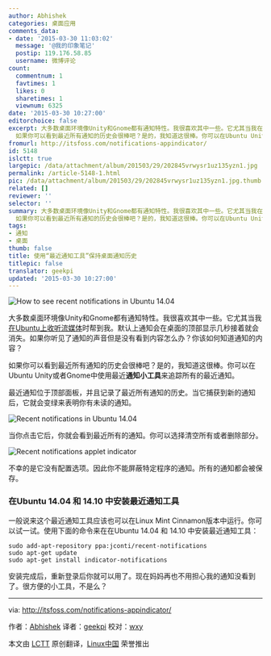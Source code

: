 ```yaml
---
author: Abhishek
categories: 桌面应用
comments_data:
- date: '2015-03-30 11:03:02'
  message: '@我的印象笔记'
  postip: 119.176.58.85
  username: 微博评论
count:
  commentnum: 1
  favtimes: 1
  likes: 0
  sharetimes: 1
  viewnum: 6325
date: '2015-03-30 10:27:00'
editorchoice: false
excerpt: 大多数桌面环境像Unity和Gnome都有通知特性。我很喜欢其中一些。它尤其当我在Ubuntu上收听流媒体时帮到我。默认上通知会在桌面的顶部显示几秒接着就会消失。如果你听见了通知的声音但是没有看到内容怎么办？你该如何知道通知的内容？
  如果你可以看到最近所有通知的历史会很棒吧？是的，我知道这很棒。你可以在Ubuntu Unity或者Gnome中使用最近通知小工具来追踪所有的最近通知。 最近通知位于顶部面板，并且记录了最近所有通知的历史。当它捕获到新的通知后，它就会变绿来表明你有未读的通知。  当你点击它后，你就会看到最近所有的通知。
fromurl: http://itsfoss.com/notifications-appindicator/
id: 5148
islctt: true
largepic: /data/attachment/album/201503/29/202845vrwysr1uz135yzn1.jpg
permalink: /article-5148-1.html
pic: /data/attachment/album/201503/29/202845vrwysr1uz135yzn1.jpg.thumb.jpg
related: []
reviewer: ''
selector: ''
summary: 大多数桌面环境像Unity和Gnome都有通知特性。我很喜欢其中一些。它尤其当我在Ubuntu上收听流媒体时帮到我。默认上通知会在桌面的顶部显示几秒接着就会消失。如果你听见了通知的声音但是没有看到内容怎么办？你该如何知道通知的内容？
  如果你可以看到最近所有通知的历史会很棒吧？是的，我知道这很棒。你可以在Ubuntu Unity或者Gnome中使用最近通知小工具来追踪所有的最近通知。 最近通知位于顶部面板，并且记录了最近所有通知的历史。当它捕获到新的通知后，它就会变绿来表明你有未读的通知。  当你点击它后，你就会看到最近所有的通知。
tags:
- 通知
- 桌面
thumb: false
title: 使用“最近通知工具”保持桌面通知历史
titlepic: false
translator: geekpi
updated: '2015-03-30 10:27:00'
---
```


![How to see recent notifications in Ubuntu 14.04](/data/attachment/album/201503/29/202845vrwysr1uz135yzn1.jpg)


大多数桌面环境像Unity和Gnome都有通知特性。我很喜欢其中一些。它尤其当我[在Ubuntu上收听流媒体](http://itsfoss.com/apps-internet-streaming-radio-ubuntu/)时帮到我。默认上通知会在桌面的顶部显示几秒接着就会消失。如果你听见了通知的声音但是没有看到内容怎么办？你该如何知道通知的内容？


如果你可以看到最近所有通知的历史会很棒吧？是的，我知道这很棒。你可以在Ubuntu Unity或者Gnome中使用最近**通知小工具**来追踪所有的最近通知。


最近通知位于顶部面板，并且记录了最近所有通知的历史。当它捕获到新的通知后，它就会变绿来表明你有未读的通知。


![Recent notifications in Ubuntu 14.04](/data/attachment/album/201503/29/202845g60xx10io70u7yu7.jpg)


当你点击它后，你就会看到最近所有的通知。你可以选择清空所有或者删除部分。


![Recent notifications applet indicator](/data/attachment/album/201503/29/202846ajl5n1vl47la7jj5.jpg)


不幸的是它没有配置选项。因此你不能屏蔽特定程序的通知。所有的通知都会被保存。


### 在Ubuntu 14.04 和 14.10 中安装最近通知工具


一般说来这个最近通知工具应该也可以在Linux Mint Cinnamon版本中运行。你可以试一试。使用下面的命令来在在Ubuntu 14.04 和 14.10 中安装最近通知工具：



```
sudo add-apt-repository ppa:jconti/recent-notifications
sudo apt-get update
sudo apt-get install indicator-notifications

```

安装完成后，重新登录后你就可以用了。现在妈妈再也不用担心我的通知没看到了。很方便的小工具，不是么？




---


via: <http://itsfoss.com/notifications-appindicator/>


作者：[Abhishek](http://itsfoss.com/author/Abhishek/) 译者：[geekpi](https://github.com/geekpi) 校对：[wxy](https://github.com/wxy)


本文由 [LCTT](https://github.com/LCTT/TranslateProject) 原创翻译，[Linux中国](http://linux.cn/) 荣誉推出